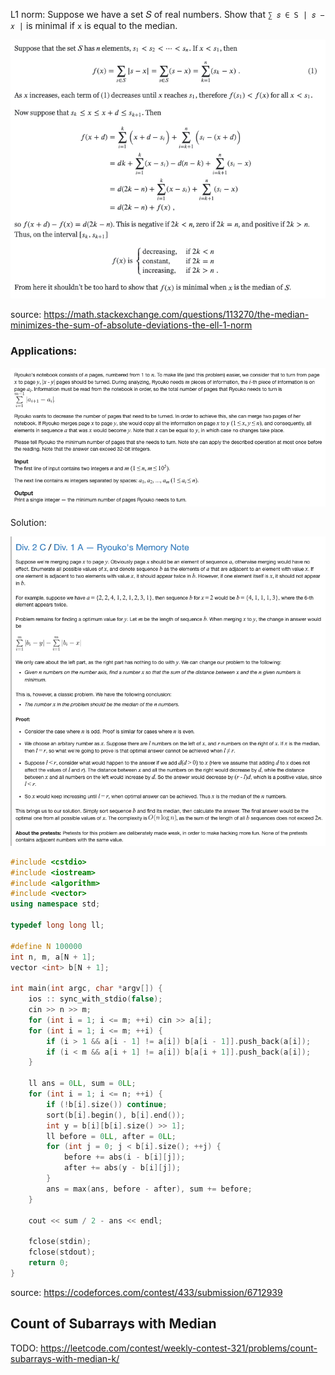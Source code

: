 L1 norm: Suppose we have a set 𝑆 of real numbers. Show that `∑ 𝑠 ∈ S | 𝑠 − 𝑥 |` is minimal if `x` is equal to the median.

![](images/median_1.png)

source: https://math.stackexchange.com/questions/113270/the-median-minimizes-the-sum-of-absolute-deviations-the-ell-1-norm

### Applications:

![](images/median_3.png)

Solution:

![](images/median_2.png)

```cpp
#include <cstdio>
#include <iostream>
#include <algorithm>
#include <vector>
using namespace std;
 
typedef long long ll;
 
#define N 100000
int n, m, a[N + 1];
vector <int> b[N + 1];
 
int main(int argc, char *argv[]) {
    ios :: sync_with_stdio(false);
    cin >> n >> m;
    for (int i = 1; i <= m; ++i) cin >> a[i];
    for (int i = 1; i <= m; ++i) {
        if (i > 1 && a[i - 1] != a[i]) b[a[i - 1]].push_back(a[i]);
        if (i < m && a[i + 1] != a[i]) b[a[i + 1]].push_back(a[i]);
    }
    
    ll ans = 0LL, sum = 0LL;
    for (int i = 1; i <= n; ++i) {
        if (!b[i].size()) continue;
        sort(b[i].begin(), b[i].end());
        int y = b[i][b[i].size() >> 1];
        ll before = 0LL, after = 0LL;
        for (int j = 0; j < b[i].size(); ++j) {
            before += abs(i - b[i][j]);
            after += abs(y - b[i][j]);
        }
        ans = max(ans, before - after), sum += before;
    }
    
    cout << sum / 2 - ans << endl;
    
    fclose(stdin);
    fclose(stdout);
    return 0;
}
```

source: https://codeforces.com/contest/433/submission/6712939


## Count of Subarrays with Median
TODO: https://leetcode.com/contest/weekly-contest-321/problems/count-subarrays-with-median-k/
